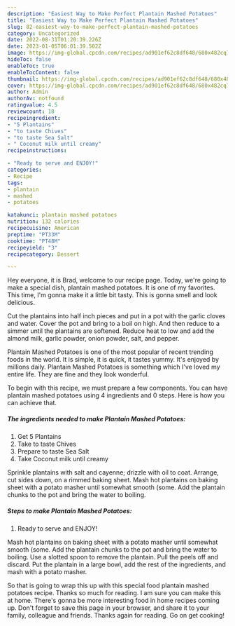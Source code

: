 ```yaml
---
description: "Easiest Way to Make Perfect Plantain Mashed Potatoes"
title: "Easiest Way to Make Perfect Plantain Mashed Potatoes"
slug: 82-easiest-way-to-make-perfect-plantain-mashed-potatoes
category: Uncategorized
date: 2022-08-31T01:20:39.226Z
date: 2023-01-05T06:01:39.502Z
image: https://img-global.cpcdn.com/recipes/ad901ef62c8df648/680x482cq70/plantain-mashed-potatoes-recipe-main-photo.jpg
hideToc: false
enableToc: true
enableTocContent: false
thumbnail: https://img-global.cpcdn.com/recipes/ad901ef62c8df648/680x482cq70/plantain-mashed-potatoes-recipe-main-photo.jpg
cover: https://img-global.cpcdn.com/recipes/ad901ef62c8df648/680x482cq70/plantain-mashed-potatoes-recipe-main-photo.jpg
author: Admin
authorAv: notfound
ratingvalue: 4.5
reviewcount: 18
recipeingredient:
- "5 Plantains"
- "to taste Chives"
- "to taste Sea Salt"
- " Coconut milk until creamy"
recipeinstructions:

- "Ready to serve and ENJOY!"
categories:
- Recipe
tags:
- plantain
- mashed
- potatoes

katakunci: plantain mashed potatoes 
nutrition: 132 calories
recipecuisine: American
preptime: "PT33M"
cooktime: "PT48M"
recipeyield: "3"
recipecategory: Dessert

---
```



Hey everyone, it is Brad, welcome to our recipe page. Today, we're going to make a special dish, plantain mashed potatoes. It is one of my favorites. This time, I'm gonna make it a little bit tasty. This is gonna smell and look delicious.

Cut the plantains into half inch pieces and put in a pot with the garlic cloves and water. Cover the pot and bring to a boil on high. And then reduce to a simmer until the plantains are softened. Reduce heat to low and add the almond milk, garlic powder, onion powder, salt, and pepper.

Plantain Mashed Potatoes is one of the most popular of recent trending foods in the world. It is simple, it is quick, it tastes yummy. It's enjoyed by millions daily. Plantain Mashed Potatoes is something which I've loved my entire life. They are fine and they look wonderful.


To begin with this recipe, we must prepare a few components. You can have plantain mashed potatoes using 4 ingredients and 0 steps. Here is how you can achieve that.

<!--inarticleads1-->

##### The ingredients needed to make Plantain Mashed Potatoes:

1. Get 5 Plantains
1. Take to taste Chives
1. Prepare to taste Sea Salt
1. Take  Coconut milk until creamy


Sprinkle plantains with salt and cayenne; drizzle with oil to coat. Arrange, cut sides down, on a rimmed baking sheet. Mash hot plantains on baking sheet with a potato masher until somewhat smooth (some. Add the plantain chunks to the pot and bring the water to boiling. 

<!--inarticleads2-->

##### Steps to make Plantain Mashed Potatoes:


1. Ready to serve and ENJOY!

Mash hot plantains on baking sheet with a potato masher until somewhat smooth (some. Add the plantain chunks to the pot and bring the water to boiling. Use a slotted spoon to remove the plantain. Pull the peels off and discard. Put the plantain in a large bowl, add the rest of the ingredients, and mash with a potato masher. 

So that is going to wrap this up with this special food plantain mashed potatoes recipe. Thanks so much for reading. I am sure you can make this at home. There's gonna be more interesting food in home recipes coming up. Don't forget to save this page in your browser, and share it to your family, colleague and friends. Thanks again for reading. Go on get cooking!
